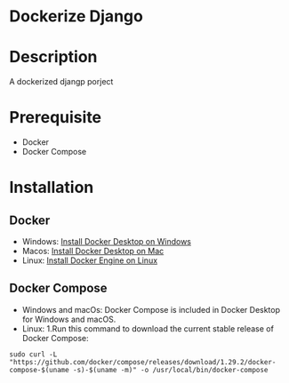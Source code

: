 # Dockerize Django
# Description
A dockerized djangp porject
# Prerequisite
- Docker
- Docker Compose
# Installation
## Docker
- Windows: [Install Docker Desktop on Windows](https://docs.docker.com/desktop/windows/install/)
- Macos: [Install Docker Desktop on Mac](https://docs.docker.com/desktop/mac/install/)
- Linux: [Install Docker Engine on Linux](https://docs.docker.com/engine/install/)
## Docker Compose
- Windows and macOs: Docker Compose is included in Docker Desktop for Windows and macOS.
- Linux: 
1.Run this command to download the current stable release of Docker Compose:
```
sudo curl -L "https://github.com/docker/compose/releases/download/1.29.2/docker-compose-$(uname -s)-$(uname -m)" -o /usr/local/bin/docker-compose
```
